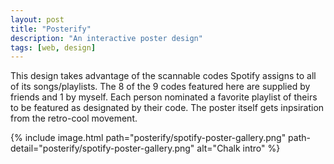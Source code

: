 ```yaml
---
layout: post
title: "Posterify"
description: "An interactive poster design"
tags: [web, design]
---
```


This design takes advantage of the scannable codes Spotify assigns to all of its songs/playlists. The 8 of the 9 codes featured here are supplied by friends and 1 by myself. Each person nominated a favorite playlist of theirs to be featured as designated by their code. The poster itself gets inpsiration from the retro-cool movement.

{% include image.html path="posterify/spotify-poster-gallery.png" path-detail="posterify/spotify-poster-gallery.png" alt="Chalk intro" %}
